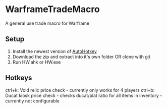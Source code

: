 # WarframeTradeMacro
A general use trade macro for Warframe
## Setup
  1. Install the newest version of [AutoHotkey](https://www.autohotkey.com/)
  2. Download the zip and extract into it's own folder OR clone with git
  3. Run HW.ahk or HW.exe
## Hotkeys
  ctrl+k: Void relic price check - currently only works for 4 players
  ctrl+b: Ducat kiosk price check - checks ducat/plat ratio for all items in inventory - currently not configurable

